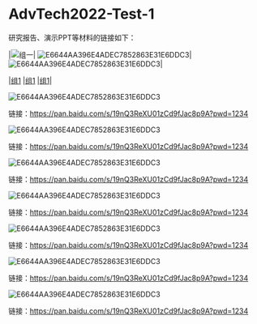 # AdvTech2022-Test-1

研究报告、演示PPT等材料的链接如下：



|![组一](https://user-images.githubusercontent.com/88610383/218910599-cecc0c6d-5194-438b-baf6-0818f895c9f4.png)|
![E6644AA396E4ADEC7852863E31E6DDC3](https://user-images.githubusercontent.com/88610383/218910599-cecc0c6d-5194-438b-baf6-0818f895c9f4.png)|
![E6644AA396E4ADEC7852863E31E6DDC3](https://user-images.githubusercontent.com/88610383/218910599-cecc0c6d-5194-438b-baf6-0818f895c9f4.png)|

|[组1](https://pan.baidu.com/s/19nQ3ReXU01zCd9fJac8p9A?pwd=1234) 
|[组1](https://pan.baidu.com/s/19nQ3ReXU01zCd9fJac8p9A?pwd=1234) 
|[组1](https://pan.baidu.com/s/19nQ3ReXU01zCd9fJac8p9A?pwd=1234)|



![E6644AA396E4ADEC7852863E31E6DDC3](https://user-images.githubusercontent.com/88610383/218910599-cecc0c6d-5194-438b-baf6-0818f895c9f4.png)

链接：https://pan.baidu.com/s/19nQ3ReXU01zCd9fJac8p9A?pwd=1234 

![E6644AA396E4ADEC7852863E31E6DDC3](https://user-images.githubusercontent.com/88610383/218910599-cecc0c6d-5194-438b-baf6-0818f895c9f4.png)

链接：https://pan.baidu.com/s/19nQ3ReXU01zCd9fJac8p9A?pwd=1234 

![E6644AA396E4ADEC7852863E31E6DDC3](https://user-images.githubusercontent.com/88610383/218910599-cecc0c6d-5194-438b-baf6-0818f895c9f4.png)

链接：https://pan.baidu.com/s/19nQ3ReXU01zCd9fJac8p9A?pwd=1234 

![E6644AA396E4ADEC7852863E31E6DDC3](https://user-images.githubusercontent.com/88610383/218910599-cecc0c6d-5194-438b-baf6-0818f895c9f4.png)

链接：https://pan.baidu.com/s/19nQ3ReXU01zCd9fJac8p9A?pwd=1234 

![E6644AA396E4ADEC7852863E31E6DDC3](https://user-images.githubusercontent.com/88610383/218910599-cecc0c6d-5194-438b-baf6-0818f895c9f4.png)

链接：https://pan.baidu.com/s/19nQ3ReXU01zCd9fJac8p9A?pwd=1234 

![E6644AA396E4ADEC7852863E31E6DDC3](https://user-images.githubusercontent.com/88610383/218910599-cecc0c6d-5194-438b-baf6-0818f895c9f4.png)

链接：https://pan.baidu.com/s/19nQ3ReXU01zCd9fJac8p9A?pwd=1234 

![E6644AA396E4ADEC7852863E31E6DDC3](https://user-images.githubusercontent.com/88610383/218910599-cecc0c6d-5194-438b-baf6-0818f895c9f4.png)

链接：https://pan.baidu.com/s/19nQ3ReXU01zCd9fJac8p9A?pwd=1234 
